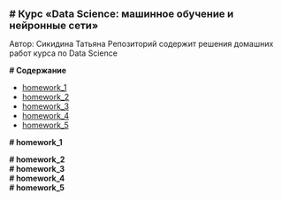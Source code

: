 <b style="font-size: 18px"># Курс «Data Science: машинное обучение и нейронные сети»</b>
<p>Автор: Сикидина Татьяна
Репозиторий содержит решения домашних работ курса по Data Science</p>
<b># Содержание</b>
<ul>
    <li><a href="#hm1">homework_1</a></li>
    <li><a href="#hm2">homework_2</a></li>
    <li><a href="#hm3">homework_3</a></li>
    <li><a href="#hm4">homework_4</a></li>
    <li><a href="#hm5">homework_5</a></li>
</ul>
<b id='hm1' style="font-size: 14px"># homework_1</b></br>

<b id='hm2' style="font-size: 14px"># homework_2</b></br>
<b id='hm3' style="font-size: 14px"># homework_3</b></br>
<b id='hm4' style="font-size: 14px"># homework_4</b></br>
<b id='hm5' style="font-size: 14px"># homework_5</b></br>


